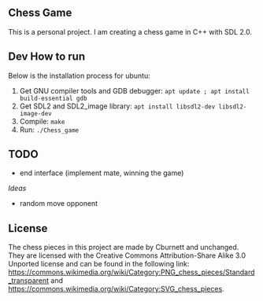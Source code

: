 ## Chess Game

This is a personal project. I am creating a chess game in C++ with SDL 2.0.

## Dev How to run
Below is the installation process for ubuntu:
1. Get GNU compiler tools and GDB debugger: `apt update ; apt install build-essential gdb`
2. Get SDL2 and SDL2_image library: `apt install libsdl2-dev libsdl2-image-dev`
3. Compile: `make`
4. Run: `./Chess_game`

## TODO
- end interface (implement mate, winning the game)

*Ideas*
- random move opponent

## License

The chess pieces in this project are made by Cburnett and unchanged.
They are licensed with the Creative Commons Attribution-Share Alike 3.0 Unported license
and can be found in the following link: https://commons.wikimedia.org/wiki/Category:PNG_chess_pieces/Standard_transparent
and https://commons.wikimedia.org/wiki/Category:SVG_chess_pieces.
